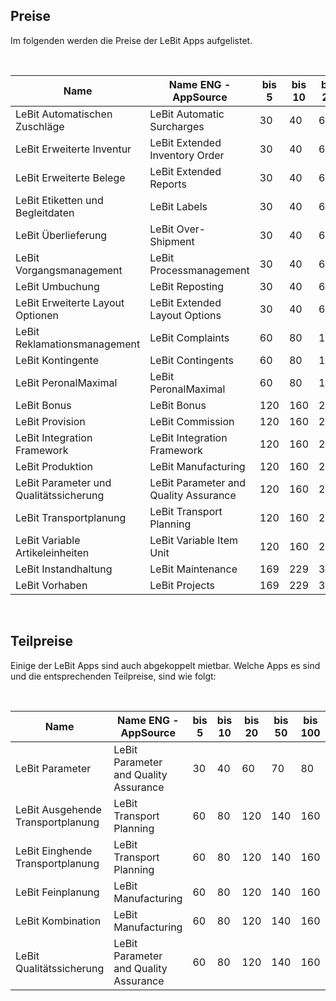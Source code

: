<!-- ---
_layout: landing
--- -->

## Preise

Im folgenden werden die Preise der LeBit Apps aufgelistet.

<br>

| Name                                    | Name ENG -AppSource               | bis 5 | bis 10 | bis 20 | bis 50 | bis 100 | Über 100 |
|-----------------------------------------|-----------------------------------|-------|--------|--------|--------|---------|----------|
| LeBit Automatischen Zuschläge           | LeBit Automatic Surcharges        | 30    | 40     | 60     | 70     | 80      | 100      |
| LeBit Erweiterte Inventur               | LeBit Extended Inventory Order    | 30    | 40     | 60     | 70     | 80      | 100      |
| LeBit Erweiterte Belege                 | LeBit Extended Reports            | 30    | 40     | 60     | 70     | 80      | 100      |
| LeBit Etiketten und Begleitdaten        | LeBit Labels                      | 30    | 40     | 60     | 70     | 80      | 100      |
| LeBit Überlieferung                     | LeBit Over-Shipment               | 30    | 40     | 60     | 70     | 80      | 100      |
| LeBit Vorgangsmanagement                | LeBit Processmanagement           | 30    | 40     | 60     | 70     | 80      | 100      |
| LeBit Umbuchung                         | LeBit Reposting                   | 30    | 40     | 60     | 70     | 80      | 100      |
| LeBit Erweiterte Layout Optionen        | LeBit Extended Layout Options     | 30    | 40     | 60     | 70     | 80      | 100      |
| LeBit Reklamationsmanagement            | LeBit Complaints                  | 60    | 80     | 120    | 140    | 160     | 200      |
| LeBit Kontingente                       | LeBit Contingents                 | 60    | 80     | 120    | 140    | 160     | 200      |
| LeBit PeronalMaximal                    | LeBit PeronalMaximal              | 60    | 80     | 120    | 140    | 160     | 200      |
| LeBit Bonus                             | LeBit Bonus                       | 120   | 160    | 240    | 280    | 320     | 400      |
| LeBit Provision                         | LeBit Commission                  | 120   | 160    | 240    | 280    | 320     | 400      |
| LeBit Integration Framework             | LeBit Integration Framework       | 120   | 160    | 240    | 280    | 320     | 400      |
| LeBit Produktion                        | LeBit Manufacturing               | 120   | 160    | 240    | 280    | 320     | 400      |
| LeBit Parameter und Qualitätssicherung  | LeBit Parameter and Quality Assurance | 120 | 160    | 240    | 280    | 320     | 400      |
| LeBit Transportplanung                  | LeBit Transport Planning          | 120   | 160    | 240    | 280    | 320     | 400      |
| LeBit Variable Artikeleinheiten         | LeBit Variable Item Unit          | 120   | 160    | 240    | 280    | 320     | 400      |
| LeBit Instandhaltung                    | LeBit Maintenance                 | 169   | 229    | 329    | 449    | 609     | 729      |
| LeBit Vorhaben                          | LeBit Projects                    | 169   | 229    | 329    | 449    | 609     | 729      |

<br>

## Teilpreise

Einige der LeBit Apps sind auch abgekoppelt mietbar. Welche Apps es sind und die entsprechenden Teilpreise, sind wie folgt: 

<br>

| Name                                    | Name ENG -AppSource               | bis 5 | bis 10 | bis 20 | bis 50 | bis 100 | Über 100 |
|-----------------------------------------|-----------------------------------|-------|--------|--------|--------|---------|----------|
| LeBit Parameter                         | LeBit Parameter and Quality Assurance | 30    | 40     | 60     | 70     | 80      | 100      |
| LeBit Ausgehende Transportplanung       | LeBit Transport Planning          | 60    | 80     | 120    | 140    | 160     | 200      |
| LeBit Einghende Transportplanung        | LeBit Transport Planning          | 60    | 80     | 120    | 140    | 160     | 200      |
| LeBit Feinplanung                       | LeBit Manufacturing               | 60    | 80     | 120    | 140    | 160     | 200      |
| LeBit Kombination                       | LeBit Manufacturing               | 60    | 80     | 120    | 140    | 160     | 200      |
| LeBit Qualitätssicherung                | LeBit Parameter and Quality Assurance | 60    | 80     | 120    | 140    | 160     | 200      |

 
